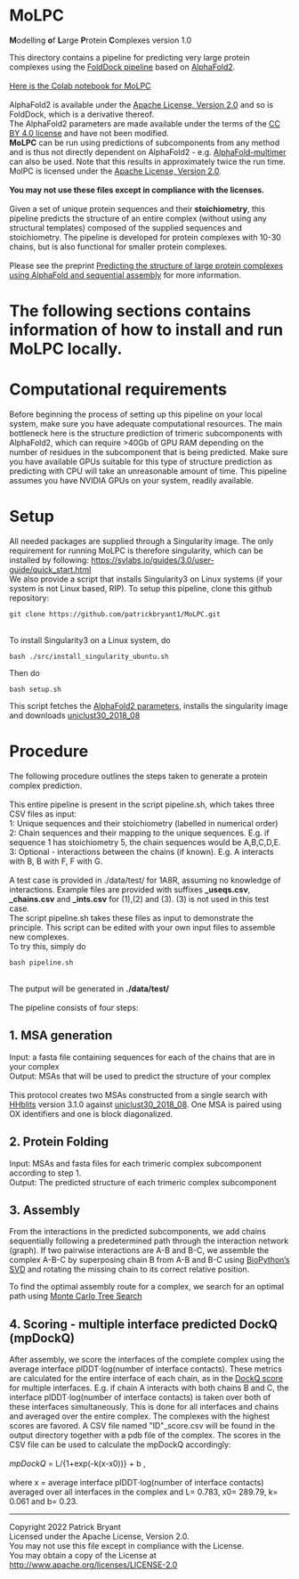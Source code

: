 # MoLPC
**M**odelling **o**f **L**arge **P**rotein **C**omplexes version 1.0

This directory contains a pipeline for predicting very large protein complexes using the
[FoldDock pipeline](https://gitlab.com/ElofssonLab/FoldDock) based on [AlphaFold2](https://www.nature.com/articles/s41586-021-03819-2).
\
\
[Here is the Colab notebook for MoLPC](https://colab.research.google.com/github/patrickbryant1/MoLPC/blob/master/MoLPC.ipynb)
\
\
AlphaFold2 is available under the [Apache License, Version 2.0](http://www.apache.org/licenses/LICENSE-2.0) and so is FoldDock, which is a derivative thereof.  \
The AlphaFold2 parameters are made available under the terms of the [CC BY 4.0 license](https://creativecommons.org/licenses/by/4.0/legalcode) and have not been modified.
\
**MoLPC** can be run using predictions of subcomponents from any method and is thus not directly dependent on AlphaFold2 - e.g. [AlphaFold-multimer](https://www.biorxiv.org/content/10.1101/2021.10.04.463034v2) can also be used. Note that this results in approximately twice the run time. \
MolPC is licensed under the [Apache License, Version 2.0](http://www.apache.org/licenses/LICENSE-2.0).
\
\
**You may not use these files except in compliance with the licenses.**
\
\
Given a set of unique protein sequences and their **stoichiometry**,
this pipeline predicts the structure of an entire complex (without using any structural templates)
composed of the supplied sequences and stoichiometry. The pipeline is developed for protein complexes
with 10-30 chains, but is also functional for smaller protein complexes. \
\
Please see the preprint [Predicting the structure of large protein complexes using AlphaFold and sequential assembly](https://www.biorxiv.org/content/10.1101/2022.03.12.484089v1) for more information.

# The following sections contains information of how to install and run MoLPC locally.

# Computational requirements
Before beginning the process of setting up this pipeline on your local system, make sure you have adequate computational resources.
The main bottleneck here is the structure prediction of trimeric subcomponents with AlphaFold2, which can require >40Gb of GPU RAM
depending on the number of residues in the subcomponent that is being predicted. Make sure you have available GPUs suitable for this
type of structure prediction as predicting with CPU will take an unreasonable amount of time. This pipeline assumes you have NVIDIA GPUs
on your system, readily available.

# Setup
All needed packages are supplied through a Singularity image.
The only requirement for running MoLPC is therefore singularity, which can be installed by following: https://sylabs.io/guides/3.0/user-guide/quick_start.html
\
We also provide a script that installs Singularity3 on Linux systems (if your system is not Linux based, RIP).
To setup this pipeline, clone this github repository:
```
git clone https://github.com/patrickbryant1/MoLPC.git
```
\
To install Singularity3 on a Linux system, do
```
bash ./src/install_singularity_ubuntu.sh
```
Then do
```
bash setup.sh
```
This script fetches the [AlphaFold2 parameters](https://storage.googleapis.com/alphafold/alphafold_params_2021-07-14.tar), installs the singularity image and downloads [uniclust30_2018_08](http://wwwuser.gwdg.de/~compbiol/uniclust/2018_08/uniclust30_2018_08_hhsuite.tar.gz)

# Procedure
The following procedure outlines the steps taken to generate a protein complex prediction. \
\
This entire pipeline is present in the script pipeline.sh, which takes three
CSV files as input:
\
1: Unique sequences and their stoichiometry (labelled in numerical order) \
2: Chain sequences and their mapping to the unique sequences. E.g. if sequence 1
has stoichiometry 5, the chain sequences would be A,B,C,D,E. \
3: Optional - interactions between the chains (if known). E.g. A interacts with B,
B with F, F with G. \
\
A test case is provided in ./data/test/ for 1A8R, assuming no knowledge of interactions.
Example files are provided with suffixes **_useqs.csv**, **_chains.csv** and **_ints.csv** for
(1),(2) and (3). (3) is not used in this test case.
\
The script pipeline.sh takes these files as input to demonstrate the principle.
This script can be edited with your own input files to assemble new complexes.
\
To try this, simply do
```
bash pipeline.sh
```
\
The putput will be generated in **./data/test/**
\
\
The pipeline consists of four steps:
## 1. MSA generation
Input: a fasta file containing sequences for each of the chains that are in your complex \
Output: MSAs that will be used to predict the structure of your complex
\
\
This protocol creates two MSAs constructed from a single search with [HHblits](https://toolkit.tuebingen.mpg.de/tools/hhblits) version 3.1.0 against [uniclust30_2018_08](https://academic.oup.com/nar/article/45/D1/D170/2605730?login=false). One MSA is paired using OX identifiers and one is block diagonalized.

## 2. Protein Folding
Input: MSAs and fasta files for each trimeric complex subcomponent according to step 1. \
Output: The predicted structure of each trimeric complex subcomponent

## 3. Assembly
From the interactions in the predicted subcomponents, we add chains sequentially following a predetermined path through the interaction network (graph). If two pairwise interactions are A-B and B-C, we assemble the complex A-B-C by superposing chain B from A-B and B-C using [BioPython’s SVD](https://biopython.org/docs/1.76/api/Bio.SVDSuperimposer.html) and rotating the missing chain to its correct relative position.

To find the optimal assembly route for a complex, we search for an optimal path using [Monte Carlo Tree Search](https://en.wikipedia.org/wiki/Monte_Carlo_tree_search)

## 4. Scoring - multiple interface predicted DockQ (mpDockQ)
After assembly, we score the interfaces of the complete complex using the average interface plDDT⋅log(number of interface contacts). These metrics are calculated for the entire interface of each chain, as in the [DockQ score](https://journals.plos.org/plosone/article?id=10.1371/journal.pone.0161879) for multiple interfaces. E.g. if chain A interacts with both chains B and C, the interface plDDT⋅log(number of interface contacts) is taken over both of these interfaces simultaneously. This is done for all interfaces and chains and averaged over the entire complex. The complexes with the highest scores are favored. A CSV file named "ID"_score.csv will be found in the output directory together with a pdb file of the complex. The scores in the CSV file can be used to calculate the mpDockQ accordingly:
\
\
*mpDockQ* = L/{1+exp(-k(x-x0))} + b ,
\
\
where x = average interface plDDT⋅log(number of interface contacts) averaged over all interfaces in the complex and L= 0.783, x0= 289.79, k= 0.061 and b= 0.23.

--------------------------------------------------------------------------------------------
Copyright 2022 Patrick Bryant \
Licensed under the Apache License, Version 2.0. \
You may not use this file except in compliance with the License. \
You may obtain a copy of the License at http://www.apache.org/licenses/LICENSE-2.0
